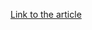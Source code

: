 [Link to the article](https://cybersecuritynews.com/hackers-launching-cyber-attacks-targeting-multiple-schools/)
